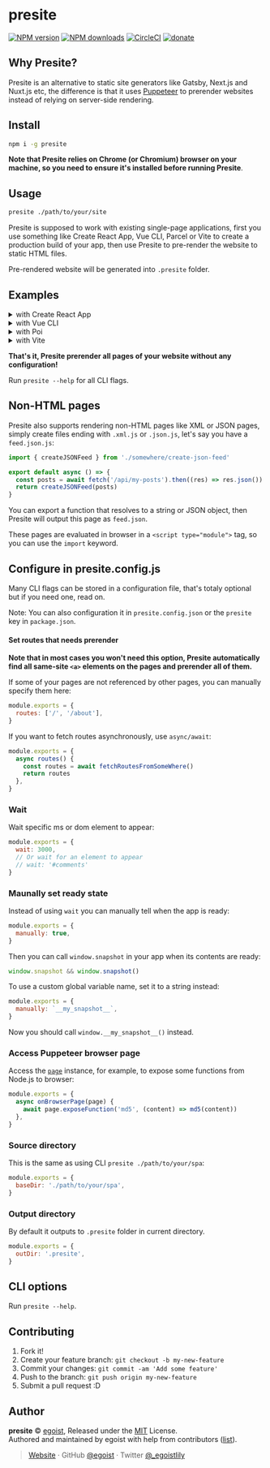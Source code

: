 # presite

[![NPM version](https://img.shields.io/npm/v/presite.svg?style=flat)](https://npmjs.com/package/presite) [![NPM downloads](https://img.shields.io/npm/dm/presite.svg?style=flat)](https://npmjs.com/package/presite) [![CircleCI](https://circleci.com/gh/egoist/presite/tree/master.svg?style=shield)](https://circleci.com/gh/egoist/presite/tree/master) [![donate](https://img.shields.io/badge/$-donate-ff69b4.svg?maxAge=2592000&style=flat)](https://github.com/sponsors/egoist)

## Why Presite?

Presite is an alternative to static site generators like Gatsby, Next.js and Nuxt.js etc, the difference is that it uses [Puppeteer](https://pptr.dev) to prerender websites instead of relying on server-side rendering.

## Install

```bash
npm i -g presite
```

**Note that Presite relies on Chrome (or Chromium) browser on your machine, so you need to ensure it's installed before running Presite**.

## Usage

```bash
presite ./path/to/your/site
```

Presite is supposed to work with existing single-page applications, first you use something like Create React App, Vue CLI, Parcel or Vite to create a production build of your app, then use Presite to pre-render the website to static HTML files.

Pre-rendered website will be generated into `.presite` folder.

## Examples

<details><summary>with Create React App</summary>

```diff
{
  "scripts": {
-    "build": "react-scripts build"
+    "build": "react-scripts build && presite ./build"
  }
}
```

</details>

<details><summary>with Vue CLI</summary>

```diff
{
  "scripts": {
-    "build": "vue-cli-service build"
+    "build": "vue-cli-service build && presite ./dist"
  }
}
```

</details>

<details><summary>with Poi</summary>

```diff
{
  "scripts": {
-    "build": "poi build"
+    "build": "poi build && presite ./dist"
  }
}
```

</details>

<details><summary>with Vite</summary>

```diff
{
  "scripts": {
-    "build": "vite build"
+    "build": "vite build && presite ./dist"
  }
}
```

</details>

**That's it, Presite prerender all pages of your website without any configuration!**

Run `presite --help` for all CLI flags.

## Non-HTML pages

Presite also supports rendering non-HTML pages like XML or JSON pages, simply create files ending with `.xml.js` or `.json.js`, let's say you have a `feed.json.js`:

```js
import { createJSONFeed } from './somewhere/create-json-feed'

export default async () => {
  const posts = await fetch('/api/my-posts').then((res) => res.json())
  return createJSONFeed(posts)
}
```

You can export a function that resolves to a string or JSON object, then Presite will output this page as `feed.json`.

These pages are evaluated in browser in a `<script type="module">` tag, so you can use the `import` keyword.

## Configure in presite.config.js

Many CLI flags can be stored in a configuration file, that's totaly optional but if you need one, read on.

Note: You can also configuration it in `presite.config.json` or the `presite` key in `package.json`.

#### Set routes that needs prerender

**Note that in most cases you won't need this option, Presite automatically find all same-site `<a>` elements on the pages and prerender all of them.**

If some of your pages are not referenced by other pages, you can manually specify them here:

```js
module.exports = {
  routes: ['/', '/about'],
}
```

If you want to fetch routes asynchronously, use `async/await`:

```js
module.exports = {
  async routes() {
    const routes = await fetchRoutesFromSomeWhere()
    return routes
  },
}
```

### Wait

Wait specific ms or dom element to appear:

```js
module.exports = {
  wait: 3000,
  // Or wait for an element to appear
  // wait: '#comments'
}
```

### Maunally set ready state

Instead of using `wait` you can manually tell when the app is ready:

```js
module.exports = {
  manually: true,
}
```

Then you can call `window.snapshot` in your app when its contents are ready:

```js
window.snapshot && window.snapshot()
```

To use a custom global variable name, set it to a string instead:

```js
module.exports = {
  manually: `__my_snapshot__`,
}
```

Now you should call `window.__my_snapshot__()` instead.

### Access Puppeteer browser page

Access the [`page`](https://pptr.dev/#?product=Puppeteer&version=v5.2.1&show=api-class-page) instance, for example, to expose some functions from Node.js to browser:

```js
module.exports = {
  async onBrowserPage(page) {
    await page.exposeFunction('md5', (content) => md5(content))
  },
}
```

### Source directory

This is the same as using CLI `presite ./path/to/your/spa`:

```js
module.exports = {
  baseDir: './path/to/your/spa',
}
```

### Output directory

By default it outputs to `.presite` folder in current directory.

```js
module.exports = {
  outDir: '.presite',
}
```

## CLI options

Run `presite --help`.

## Contributing

1. Fork it!
2. Create your feature branch: `git checkout -b my-new-feature`
3. Commit your changes: `git commit -am 'Add some feature'`
4. Push to the branch: `git push origin my-new-feature`
5. Submit a pull request :D

## Author

**presite** © [egoist](https://github.com/egoist), Released under the [MIT](./LICENSE) License.<br>
Authored and maintained by egoist with help from contributors ([list](https://github.com/egoist/presite/contributors)).

> [Website](https://egoist.sh) · GitHub [@egoist](https://github.com/egoist) · Twitter [@\_egoistlily](https://twitter.com/_egoistlily)

